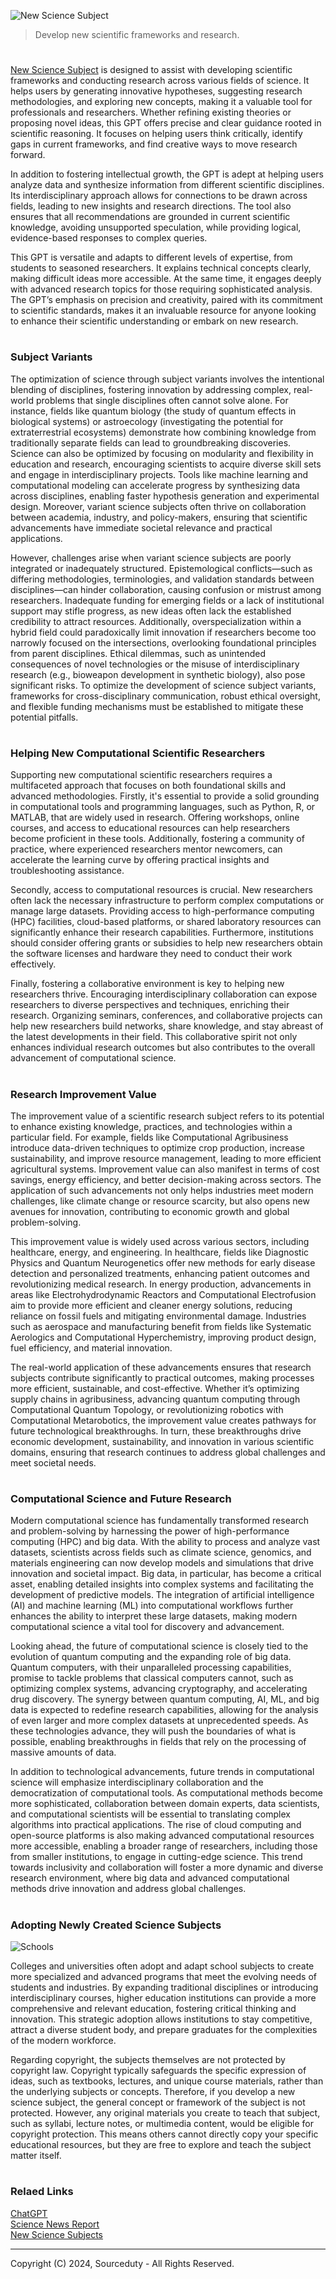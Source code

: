 ![New Science Subject](https://github.com/user-attachments/assets/1c776f55-17ba-45bf-a222-f9f3284a5949)

> Develop new scientific frameworks and research.

#

[New Science Subject](https://chatgpt.com/g/g-E4qSBIXnn-new-science-subject) is designed to assist with developing scientific frameworks and conducting research across various fields of science. It helps users by generating innovative hypotheses, suggesting research methodologies, and exploring new concepts, making it a valuable tool for professionals and researchers. Whether refining existing theories or proposing novel ideas, this GPT offers precise and clear guidance rooted in scientific reasoning. It focuses on helping users think critically, identify gaps in current frameworks, and find creative ways to move research forward.

In addition to fostering intellectual growth, the GPT is adept at helping users analyze data and synthesize information from different scientific disciplines. Its interdisciplinary approach allows for connections to be drawn across fields, leading to new insights and research directions. The tool also ensures that all recommendations are grounded in current scientific knowledge, avoiding unsupported speculation, while providing logical, evidence-based responses to complex queries.

This GPT is versatile and adapts to different levels of expertise, from students to seasoned researchers. It explains technical concepts clearly, making difficult ideas more accessible. At the same time, it engages deeply with advanced research topics for those requiring sophisticated analysis. The GPT’s emphasis on precision and creativity, paired with its commitment to scientific standards, makes it an invaluable resource for anyone looking to enhance their scientific understanding or embark on new research.

#
### Subject Variants

The optimization of science through subject variants involves the intentional blending of disciplines, fostering innovation by addressing complex, real-world problems that single disciplines often cannot solve alone. For instance, fields like quantum biology (the study of quantum effects in biological systems) or astroecology (investigating the potential for extraterrestrial ecosystems) demonstrate how combining knowledge from traditionally separate fields can lead to groundbreaking discoveries. Science can also be optimized by focusing on modularity and flexibility in education and research, encouraging scientists to acquire diverse skill sets and engage in interdisciplinary projects. Tools like machine learning and computational modeling can accelerate progress by synthesizing data across disciplines, enabling faster hypothesis generation and experimental design. Moreover, variant science subjects often thrive on collaboration between academia, industry, and policy-makers, ensuring that scientific advancements have immediate societal relevance and practical applications.

However, challenges arise when variant science subjects are poorly integrated or inadequately structured. Epistemological conflicts—such as differing methodologies, terminologies, and validation standards between disciplines—can hinder collaboration, causing confusion or mistrust among researchers. Inadequate funding for emerging fields or a lack of institutional support may stifle progress, as new ideas often lack the established credibility to attract resources. Additionally, overspecialization within a hybrid field could paradoxically limit innovation if researchers become too narrowly focused on the intersections, overlooking foundational principles from parent disciplines. Ethical dilemmas, such as unintended consequences of novel technologies or the misuse of interdisciplinary research (e.g., bioweapon development in synthetic biology), also pose significant risks. To optimize the development of science subject variants, frameworks for cross-disciplinary communication, robust ethical oversight, and flexible funding mechanisms must be established to mitigate these potential pitfalls.

#
### Helping New Computational Scientific Researchers

Supporting new computational scientific researchers requires a multifaceted approach that focuses on both foundational skills and advanced methodologies. Firstly, it's essential to provide a solid grounding in computational tools and programming languages, such as Python, R, or MATLAB, that are widely used in research. Offering workshops, online courses, and access to educational resources can help researchers become proficient in these tools. Additionally, fostering a community of practice, where experienced researchers mentor newcomers, can accelerate the learning curve by offering practical insights and troubleshooting assistance.

Secondly, access to computational resources is crucial. New researchers often lack the necessary infrastructure to perform complex computations or manage large datasets. Providing access to high-performance computing (HPC) facilities, cloud-based platforms, or shared laboratory resources can significantly enhance their research capabilities. Furthermore, institutions should consider offering grants or subsidies to help new researchers obtain the software licenses and hardware they need to conduct their work effectively.

Finally, fostering a collaborative environment is key to helping new researchers thrive. Encouraging interdisciplinary collaboration can expose researchers to diverse perspectives and techniques, enriching their research. Organizing seminars, conferences, and collaborative projects can help new researchers build networks, share knowledge, and stay abreast of the latest developments in their field. This collaborative spirit not only enhances individual research outcomes but also contributes to the overall advancement of computational science.

#
### Research Improvement Value

The improvement value of a scientific research subject refers to its potential to enhance existing knowledge, practices, and technologies within a particular field. For example, fields like Computational Agribusiness introduce data-driven techniques to optimize crop production, increase sustainability, and improve resource management, leading to more efficient agricultural systems. Improvement value can also manifest in terms of cost savings, energy efficiency, and better decision-making across sectors. The application of such advancements not only helps industries meet modern challenges, like climate change or resource scarcity, but also opens new avenues for innovation, contributing to economic growth and global problem-solving.

This improvement value is widely used across various sectors, including healthcare, energy, and engineering. In healthcare, fields like Diagnostic Physics and Quantum Neurogenetics offer new methods for early disease detection and personalized treatments, enhancing patient outcomes and revolutionizing medical research. In energy production, advancements in areas like Electrohydrodynamic Reactors and Computational Electrofusion aim to provide more efficient and cleaner energy solutions, reducing reliance on fossil fuels and mitigating environmental damage. Industries such as aerospace and manufacturing benefit from fields like Systematic Aerologics and Computational Hyperchemistry, improving product design, fuel efficiency, and material innovation.

The real-world application of these advancements ensures that research subjects contribute significantly to practical outcomes, making processes more efficient, sustainable, and cost-effective. Whether it’s optimizing supply chains in agribusiness, advancing quantum computing through Computational Quantum Topology, or revolutionizing robotics with Computational Metarobotics, the improvement value creates pathways for future technological breakthroughs. In turn, these breakthroughs drive economic development, sustainability, and innovation in various scientific domains, ensuring that research continues to address global challenges and meet societal needs.

#
### Computational Science and Future Research

Modern computational science has fundamentally transformed research and problem-solving by harnessing the power of high-performance computing (HPC) and big data. With the ability to process and analyze vast datasets, scientists across fields such as climate science, genomics, and materials engineering can now develop models and simulations that drive innovation and societal impact. Big data, in particular, has become a critical asset, enabling detailed insights into complex systems and facilitating the development of predictive models. The integration of artificial intelligence (AI) and machine learning (ML) into computational workflows further enhances the ability to interpret these large datasets, making modern computational science a vital tool for discovery and advancement.

Looking ahead, the future of computational science is closely tied to the evolution of quantum computing and the expanding role of big data. Quantum computers, with their unparalleled processing capabilities, promise to tackle problems that classical computers cannot, such as optimizing complex systems, advancing cryptography, and accelerating drug discovery. The synergy between quantum computing, AI, ML, and big data is expected to redefine research capabilities, allowing for the analysis of even larger and more complex datasets at unprecedented speeds. As these technologies advance, they will push the boundaries of what is possible, enabling breakthroughs in fields that rely on the processing of massive amounts of data.

In addition to technological advancements, future trends in computational science will emphasize interdisciplinary collaboration and the democratization of computational tools. As computational methods become more sophisticated, collaboration between domain experts, data scientists, and computational scientists will be essential to translating complex algorithms into practical applications. The rise of cloud computing and open-source platforms is also making advanced computational resources more accessible, enabling a broader range of researchers, including those from smaller institutions, to engage in cutting-edge science. This trend towards inclusivity and collaboration will foster a more dynamic and diverse research environment, where big data and advanced computational methods drive innovation and address global challenges.

#
### Adopting Newly Created Science Subjects

![Schools](https://github.com/user-attachments/assets/89ca6902-4b54-46cb-a0f0-4cd13b0e3502)

Colleges and universities often adopt and adapt school subjects to create more specialized and advanced programs that meet the evolving needs of students and industries. By expanding traditional disciplines or introducing interdisciplinary courses, higher education institutions can provide a more comprehensive and relevant education, fostering critical thinking and innovation. This strategic adoption allows institutions to stay competitive, attract a diverse student body, and prepare graduates for the complexities of the modern workforce.

Regarding copyright, the subjects themselves are not protected by copyright law. Copyright typically safeguards the specific expression of ideas, such as textbooks, lectures, and unique course materials, rather than the underlying subjects or concepts. Therefore, if you develop a new science subject, the general concept or framework of the subject is not protected. However, any original materials you create to teach that subject, such as syllabi, lecture notes, or multimedia content, would be eligible for copyright protection. This means others cannot directly copy your specific educational resources, but they are free to explore and teach the subject matter itself.

#
### Relaed Links

[ChatGPT](https://github.com/sourceduty/ChatGPT)
<br>
[Science News Report](https://github.com/sourceduty/Science_News_Report)
<br>
[New Science Subjects](https://github.com/sourceduty/New_Science_Subjects)

***
Copyright (C) 2024, Sourceduty - All Rights Reserved.
